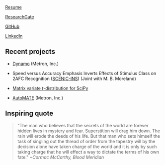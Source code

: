 [Resume](JohnMDuselResume20250607.pdf)

[ResearchGate](https://www.researchgate.net/profile/John-Dusel)

[GitHub](https://github.com/johnmdusel)

[LinkedIn](https://www.linkedin.com/in/john-dusel-6a137536a)

## Recent projects

- [Dynamo](https://www.metsci.com/what-we-do/products-tools/dynamo/) (Metron, Inc.)

- Speed versus Accuracy Emphasis Inverts Effects of Stimulus Class on 2AFC Recognition ([SCENIC-INS](https://github.com/johnmdusel/scenic-ins-analysis-public)) (Joint with M. B. Moreland)

- [Matrix variate $t$-distribution for SciPy](https://github.com/scipy/scipy/pull/22925)

- [AutoMATE](https://www.metsci.com/what-we-do/products-tools/automate/) (Metron, Inc.)

## Inspiring quote

>"The man who believes that the secrets of the world are forever hidden lives in mystery and fear. Superstition will drag him down. The rain will erode the deeds of his life. But that man who sets himself the task of singling out the thread of order from the tapestry will by the decision alone have taken charge of the world and it is only by such taking charge that he will effect a way to dictate the terms of his own fate." *~Cormac McCarthy, Blood Meridian*
